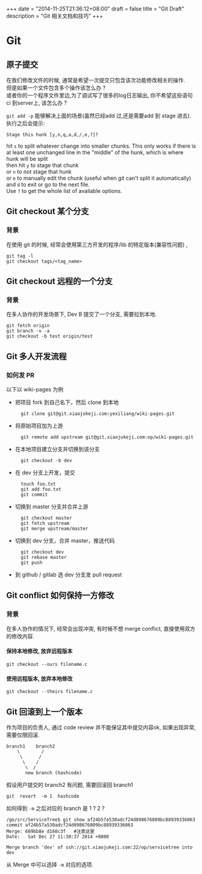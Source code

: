 +++
date = "2014-11-25T21:36:12+08:00"
draft = false
title = "Git Draft"
description = "Git 相关文档和技巧"
+++

# Git  
## 原子提交  

在我们修改文件的时候, 通常是希望一次提交只包含该次功能修改相关的操作.   
但是如果一个文件包含多个操作该怎么办 ?   
或者你的一个程序文件里边,为了调试写了很多的log日志输出, 你不希望这些语句ci 到server上, 该怎么办 ?   
  
`git add -p` 能够解决上面的场景(虽然已经add 过,还是需要add 到 stage 进去).   
执行之后会提示: 

    Stage this hunk [y,n,q,a,d,/,e,?]?
    
hit `s` to split whatever change into smaller chunks. This only works if there is at least one unchanged line in the "middle" of the hunk, which is where hunk will be split  
then hit `y` to stage that chunk  
or `n` to not stage that hunk  
or `e` to manually edit the chunk (useful when git can't split it automatically)  
and `d` to exit or go to the next file.  
Use `?` to get the whole list of available options.

<!--more-->


## Git checkout 某个分支
### 背景  
在使用 git 的时候, 经常会使用第三方开发的程序/lib 的特定版本(兼容性问题) ,  

	git tag -l
	git checkout tags/<tag_name> 
	
## Git checkout 远程的一个分支
### 背景
在多人协作的开发场景下, Dev B 提交了一个分支, 需要拉到本地.   
	
	git fetch origin 
	git branch -v -a 
	git checkout -b test origin/test
	
## Git 多人开发流程

### 如何发 PR

以下以 wiki-pages 为例

* 把项目 fork 到自己名下，然后 clone 到本地

        git clone git@git.xiaojukeji.com:yexiliang/wiki-pages.git

* 将原始项目加为上游

        git remote add upstream git@git.xiaojukeji.com:op/wiki-pages.git

* 在本地项目建立分支并切换到该分支

        git checkout -b dev

* 在 dev 分支上开发，提交

        touch foo.txt
        git add foo.txt
        git commit

* 切换到 master 分支并合并上游

        git checkout master
        git fetch upstream
        git merge upstream/master

* 切换到 dev 分支，合并 master，推送代码

        git checkout dev
        git rebase master
        git push

* 到 github / gitlab 选 dev 分支发 pull request


## Git conflict 如何保持一方修改
### 背景
在多人协作的情况下, 经常会出现冲突, 有时候不想 merge conflict, 直接使用双方的修改内容.     
####  保持本地修改, 放弃远程版本

    git checkout --ours filename.c
    
 
#### 使用远程版本, 放弃本地修改    

    git checkout --theirs filename.c
    
## Git 回滚到上一个版本
作为项目的负责人, 通过 code review 并不能保证其中提交内容ok, 如果出现异常, 需要仅限回滚. 

	branch1    branch2
	    \        /
	     \      /
	      \    /
	       \  /
	       new branch (hashcode)
	      
假设用户提交的 branch2  有问题, 需要回滚回 branch1

	git  revert  -m 1  hashcode
	
如何得到 `-m` 之后对应的 branch  是  1 ? 2 ? 

	/go/src/ServiceTree$ git show af24b57a530adcf24d098676809bc88939336063  
	commit af24b57a530adcf24d098676809bc88939336063  
	Merge: 609bb8e d160c3f   #注意这里
	Date:   Sat Dec 27 11:30:37 2014 +0800   

    Merge branch 'dev' of ssh://git.xiaojukeji.com:22/op/servicetree into dev

从 Merge 中可以选择 `-m` 对应的选项. 